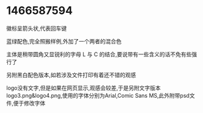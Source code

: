# 1466587594

徽标呈箭头状,代表回车键

蓝绿配色,完全照搬样例,外加了一个两者的混合色

主体是稍带圆角又显锐利的字母 L 与 C 的结合,要说带有一些含义的话不免有些强行了

另附黑白配色版本,如若涉及文件打印有着还不错的观感

logo没有文字,但是如果在网页显示,观感会较差,于是另附文字版本logo3.png&logo4.png,使用的字体分别为Arial,Comic Sans MS,此外附带psd文件,便于修改字体
